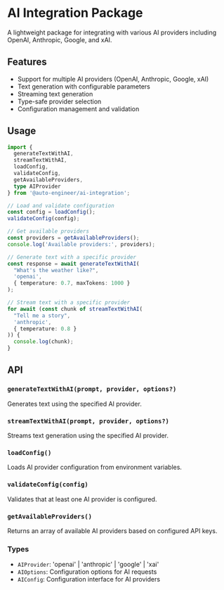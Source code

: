 # AI Integration Package

A lightweight package for integrating with various AI providers including OpenAI, Anthropic, Google, and xAI.

## Features

- Support for multiple AI providers (OpenAI, Anthropic, Google, xAI)
- Text generation with configurable parameters
- Streaming text generation
- Type-safe provider selection
- Configuration management and validation

## Usage

```typescript
import { 
  generateTextWithAI, 
  streamTextWithAI, 
  loadConfig, 
  validateConfig,
  getAvailableProviders,
  type AIProvider 
} from '@auto-engineer/ai-integration';

// Load and validate configuration
const config = loadConfig();
validateConfig(config);

// Get available providers
const providers = getAvailableProviders();
console.log('Available providers:', providers);

// Generate text with a specific provider
const response = await generateTextWithAI(
  "What's the weather like?",
  'openai',
  { temperature: 0.7, maxTokens: 1000 }
);

// Stream text with a specific provider
for await (const chunk of streamTextWithAI(
  "Tell me a story",
  'anthropic',
  { temperature: 0.8 }
)) {
  console.log(chunk);
}
```

## API

### `generateTextWithAI(prompt, provider, options?)`
Generates text using the specified AI provider.

### `streamTextWithAI(prompt, provider, options?)`
Streams text generation using the specified AI provider.

### `loadConfig()`
Loads AI provider configuration from environment variables.

### `validateConfig(config)`
Validates that at least one AI provider is configured.

### `getAvailableProviders()`
Returns an array of available AI providers based on configured API keys.

### Types
- `AIProvider`: 'openai' | 'anthropic' | 'google' | 'xai'
- `AIOptions`: Configuration options for AI requests
- `AIConfig`: Configuration interface for AI providers 